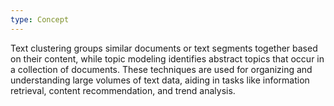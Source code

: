 ```yaml
---
type: Concept
---
```


Text clustering groups similar documents or text segments together based on their content, while topic modeling identifies abstract topics that occur in a collection of documents. These techniques are used for organizing and understanding large volumes of text data, aiding in tasks like information retrieval, content recommendation, and trend analysis.